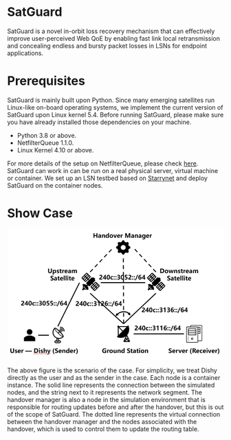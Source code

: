 # SatGuard
SatGuard is a novel in-orbit loss recovery mechanism that can effectively improve user-perceived Web QoE by enabling fast link local retransmission and concealing endless and bursty packet losses in LSNs for endpoint applications.
# Prerequisites
SatGuard is mainly built upon Python. Since many emerging satellites run Linux-like on-board operating systems, we implement the current version of SatGuard upon Linux kernel 5.4. Before running SatGuard, please make sure you have already installed those dependencies on your machine.
- Python 3.8 or above.
- NetfilterQueue 1.1.0.
- Linux Kernel 4.10 or above.

For more details of the setup on NetfilterQueue, please check [here](https://github.com/oremanj/python-netfilterqueue).
SatGuard can work in can be run on a real physical server, virtual machine or container. We set up an LSN testbed based on [Starrynet](https://github.com/SpaceNetLab/StarryNet) and deploy SatGuard on the container nodes.

# Show Case
![image](https://github.com/SpaceNetLab/SatGuard/blob/main/doc/down.png)

The above figure is the scenario of the case. For simplicity, we treat Dishy directly as the user and as the sender in the case. Each node is a container instance. The solid line represents the connection between the simulated nodes, and the string next to it represents the network segment. The handover manager is also a node in the simulation environment that is responsible for routing updates before and after the handover, but this is out of the scope of SatGuard. The dotted line represents the virtual connection between the handover manager and the nodes associated with the handover, which is used to control them to update the routing table.
